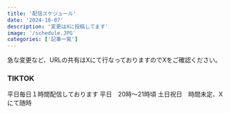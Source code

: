 ```yaml
---
title: '配信スケジュール'
date: '2024-10-07'
description: '変更はXに投稿してます'
image: '/schedule.JPG'
categories: ['記事一覧']
---
```


急な変更など、URLの共有はXにて行なっておりますのでXをご確認ください。

### TIKTOK

平日毎日１時間配信しております
平日　20時〜21時頃
土日祝日　時間未定、Xにて随時